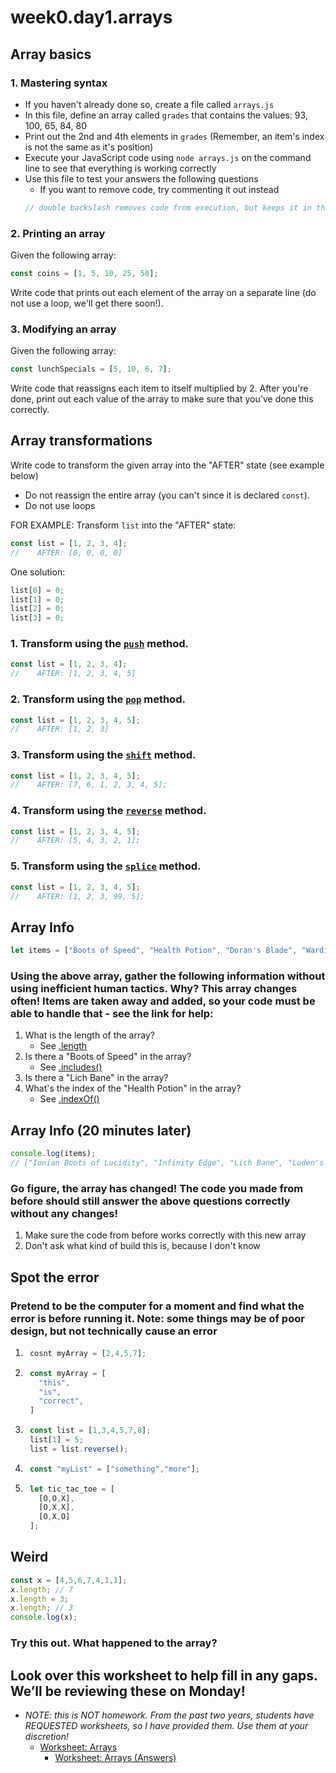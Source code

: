 # week0.day1.arrays

## Array basics

### 1. Mastering syntax
- If you haven't already done so, create a file called `arrays.js`
- In this file, define an array called `grades` that contains the values: 93, 100, 65, 84, 80
- Print out the 2nd and 4th elements in `grades` (Remember, an item's index is not the same as it's position)
- Execute your JavaScript code using `node arrays.js` on the command line to see that everything is working correctly
- Use this file to test your answers the following questions
   - If you want to remove code, try commenting it out instead
   ```javascript
   // double backslash removes code from execution, but keeps it in the document!
   ```
### 2. Printing an array
Given the following array:

```javascript
const coins = [1, 5, 10, 25, 50];
```

Write code that prints out each element of the array on a separate line (do not use a loop, we'll get there soon!).

### 3. Modifying an array

Given the following array:

```javascript
const lunchSpecials = [5, 10, 6, 7];
```

Write code that reassigns each item to itself multiplied by 2. After you're done, print out each value of the array to make sure that you've done this correctly.

## Array transformations

Write code to transform the given array into the "AFTER" state (see example below)
- Do not reassign the entire array (you can't since it is declared `const`).
- Do not use loops

FOR EXAMPLE: Transform `list` into the "AFTER" state:

```javascript
const list = [1, 2, 3, 4]; 
//    AFTER: [0, 0, 0, 0]
```

One solution:

```javascript
list[0] = 0;
list[1] = 0;
list[2] = 0;
list[3] = 0;
```

### 1. Transform using the [`push`](https://developer.mozilla.org/en-US/docs/Web/JavaScript/Reference/Global_Objects/Array/push) method.

```javascript
const list = [1, 2, 3, 4]; 
//    AFTER: [1, 2, 3, 4, 5]
```


### 2. Transform using the [`pop`](https://developer.mozilla.org/en-US/docs/Web/JavaScript/Reference/Global_Objects/Array/pop) method.

```javascript
const list = [1, 2, 3, 4, 5]; 
//    AFTER: [1, 2, 3]
```

### 3. Transform using the [`shift`](https://developer.mozilla.org/en-US/docs/Web/JavaScript/Reference/Global_Objects/Array/shift) method.

```javascript
const list = [1, 2, 3, 4, 5]; 
//    AFTER: [7, 6, 1, 2, 3, 4, 5];
```
### 4. Transform using the [`reverse`](https://developer.mozilla.org/en-US/docs/Web/JavaScript/Reference/Global_Objects/Array/reverse) method.

```javascript
const list = [1, 2, 3, 4, 5]; 
//    AFTER: [5, 4, 3, 2, 1];
```
### 5. Transform using the [`splice`](https://developer.mozilla.org/en-US/docs/Web/JavaScript/Reference/Global_Objects/Array/splice) method.

```javascript
const list = [1, 2, 3, 4, 5]; 
//    AFTER: [1, 2, 3, 99, 5];
```

## Array Info
```javascript
let items = ["Boots of Speed", "Health Potion", "Doran's Blade", "Warding Totem"];
```
### Using the above array, gather the following information without using __inefficient human tactics__. Why? This array changes often! Items are taken away and added, so your code must be able to handle that - see the link for help:
1. What is the length of the array? 
   - See [.length](https://developer.mozilla.org/en-US/docs/Web/JavaScript/Reference/Global_Objects/Array/length)
2. Is there a "Boots of Speed" in the array?
   - See [.includes()](https://developer.mozilla.org/en-US/docs/Web/JavaScript/Reference/Global_Objects/Array/includes)
3. Is there a "Lich Bane" in the array?
4. What's the index of the "Health Potion" in the array?
   - See [.indexOf()](https://developer.mozilla.org/en-US/docs/Web/JavaScript/Reference/Global_Objects/Array/indexOf)

## Array Info (20 minutes later)
```javascript
console.log(items);
// ["Ionian Boots of Lucidity", "Infinity Edge", "Lich Bane", "Luden's Echo","Spirit Visage"];
```
### Go figure, the array has changed! The code you made from before should still answer the above questions correctly without any changes!

1. Make sure the code from before works correctly with this new array
2. Don't ask what kind of build this is, because I don't know

## Spot the error
### Pretend to be the computer for a moment and find what the error is before running it. Note: some things may be of poor design, but not technically cause an error

1. ```javascript
    cosnt myArray = [2,4,5,7];
    ```

2. ```javascript
    const myArray = [
      "this",
      "is",
      "correct",
    ]
    ```

3. ```javascript
    const list = [1,3,4,5,7,8];
    list[1] = 5;
    list = list.reverse();
    ```

4. ```javascript
    const "myList" = ["something","more"];
    ```

5. ```javascript
    let tic_tac_toe = [
      [O,O,X],
      [O,X,X],
      [O,X,O]
    ];
   ```

## Weird
```javascript
const x = [4,5,6,7,4,1,1];
x.length; // 7
x.length = 3;
x.length; // 3
console.log(x);
```
### Try this out. What happened to the array?

## Look over this worksheet to help fill in any gaps. We’ll be reviewing these on Monday!
- *NOTE: this is NOT homework. From the past two years, students have REQUESTED worksheets, so I have provided them. Use them at your discretion!*
   - [Worksheet: Arrays](https://docs.google.com/document/d/182XxytSNzySXnKOS0bmMDGMHqDvPqcwLKJNTbr74s1Y/edit?usp=sharing)
     - [Worksheet: Arrays (Answers)](https://docs.google.com/document/d/1VfKA18Cs2QO5mUZY4WNlD4_q6sf1KYq9ZxNvyvsi3nQ/edit?usp=sharing)


